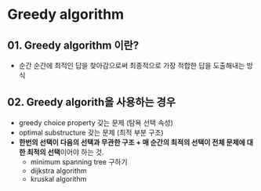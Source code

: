 # Greedy algorithm

## 01. Greedy algorithm 이란?
  - 순간 순간에 최적인 답을 찾아감으로써 최종적으로 가장 적합한 답을 도출해내는 방식

## 02. Greedy algorith을 사용하는 경우
  - greedy choice property 갖는 문제 (탐욕 선택 속성)
  - optimal substructure 갖는 문제 (최적 부분 구조)
  - **한번의 선택이 다음의 선택과 무관한 구조 + 매 순간의 최적의 선택이 전체 문제에 대한 최적의 선택**이어야 하는 것.
    - minimum spanning tree 구하기
    - dijkstra algorithm
    - kruskal algorithm
